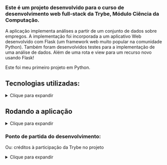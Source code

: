 ### Este é um projeto desenvolvido para o curso de desenvolvimento web full-stack da Trybe, Módulo Ciência da Computação.  
  
A aplicação implementa análises a partir de um conjunto de dados sobre empregos. A implementação foi incorporada a um aplicativo Web desenvolvido com Flask (um framework web muito popular na comunidade Python). Também foram desenvolvidos testes para a implementação de uma análise de dados. Além de uma rota e view para um recurso novo usando Flask!
  
Este foi meu primeiro projeto em Python.  
  
## Tecnologias utilizadas:  
<details>  
  <summary>Clique para expandir</summary>  
  
* Python;  
* Flask;    
* Pytest;  

</details>  
  
## Rodando a aplicação
  
<details>  
  <summary>Clique para expandir</summary>
  Você pode rodar a aplicação na sua máquina através do terminal, na pasta onde será instalada:  
  
```
git clone git@github.com:R-R-Freitas/job-insights.git
cd job-insights  
pip install .  
python3 -m pip install -r dev-requirements.txt  
pip install python-dotenv  
flask run  
```  
</details>

### Ponto de partida do desenvolvimento:  
Ou: créditos à participação da Trybe no projeto  
<details>  
  <summary>Clique para expandir</summary>  
  
  A Trybe disponibilizou um projeto parcialmente pronto. O "Initial Commit" deste repositório contém os arquivos e códigos de autoria da Trybe.  
    
</details>  
